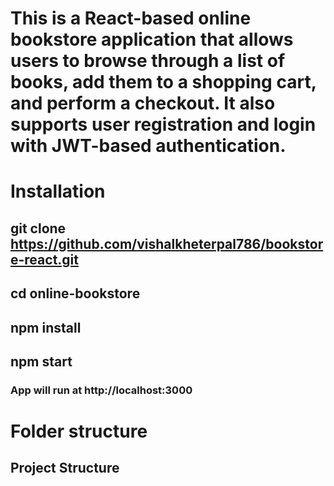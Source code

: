 # This is a React-based online bookstore application that allows users to browse through a list of books, add them to a shopping cart, and perform a checkout. It also supports user registration and login with JWT-based authentication.

# Installation

## git clone https://github.com/vishalkheterpal786/bookstore-react.git

## cd online-bookstore

## npm install

## npm start

### App will run at http://localhost:3000

# Folder structure

## Project Structure
